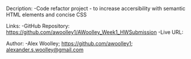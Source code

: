 
Decription: 
-Code refactor project - to increase accersibility with semantic HTML elements and concise CSS

Links: 
-GitHub Repository: https://github.com/awoolley1/AWoolley_Week1_HWSubmission
-Live URL: 

Author: 
-Alex Woolley; https://github.com/awoolley1; alexander.s.woolley@gmail.com

